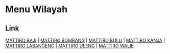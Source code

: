 # Menu Wilayah

## Link

[MATTIRO BAJI](https://github.com/gigit-pemilu/pemilu-2024-73-sulawesi-selatan/tree/main/pilpres/hitung-suara/sub/73-sulawesi-selatan/sub/10-pangkajene-dan-kepulauan/sub/13-liukang-tupabbiring-utara/sub/2002-mattiro-baji)
 | 
[MATTIRO BOMBANG](https://github.com/gigit-pemilu/pemilu-2024-73-sulawesi-selatan/tree/main/pilpres/hitung-suara/sub/73-sulawesi-selatan/sub/10-pangkajene-dan-kepulauan/sub/13-liukang-tupabbiring-utara/sub/2004-mattiro-bombang)
 | 
[MATTIRO BULU](https://github.com/gigit-pemilu/pemilu-2024-73-sulawesi-selatan/tree/main/pilpres/hitung-suara/sub/73-sulawesi-selatan/sub/10-pangkajene-dan-kepulauan/sub/13-liukang-tupabbiring-utara/sub/2003-mattiro-bulu)
 | 
[MATTIRO KANJA](https://github.com/gigit-pemilu/pemilu-2024-73-sulawesi-selatan/tree/main/pilpres/hitung-suara/sub/73-sulawesi-selatan/sub/10-pangkajene-dan-kepulauan/sub/13-liukang-tupabbiring-utara/sub/2001-mattiro-kanja)
 | 
[MATTIRO LABANGENG](https://github.com/gigit-pemilu/pemilu-2024-73-sulawesi-selatan/tree/main/pilpres/hitung-suara/sub/73-sulawesi-selatan/sub/10-pangkajene-dan-kepulauan/sub/13-liukang-tupabbiring-utara/sub/2005-mattiro-labangeng)
 | 
[MATTIRO ULENG](https://github.com/gigit-pemilu/pemilu-2024-73-sulawesi-selatan/tree/main/pilpres/hitung-suara/sub/73-sulawesi-selatan/sub/10-pangkajene-dan-kepulauan/sub/13-liukang-tupabbiring-utara/sub/2006-mattiro-uleng)
 | 
[MATTIRO WALIE](https://github.com/gigit-pemilu/pemilu-2024-73-sulawesi-selatan/tree/main/pilpres/hitung-suara/sub/73-sulawesi-selatan/sub/10-pangkajene-dan-kepulauan/sub/13-liukang-tupabbiring-utara/sub/2007-mattiro-walie)


